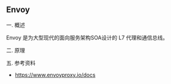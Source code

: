 ## Envoy

一. 概述

Envoy 是为大型现代的面向服务架构SOA设计的 L7 代理和通信总线。

二. 原理

五. 参考资料

- https://www.envoyproxy.io/docs



